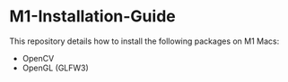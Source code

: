 # M1-Installation-Guide

This repository details how to install the following packages on M1 Macs:
* OpenCV
* OpenGL (GLFW3)